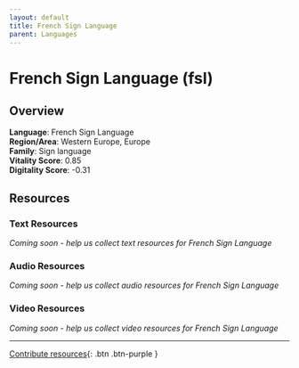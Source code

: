 ```yaml
---
layout: default
title: French Sign Language
parent: Languages
---
```


# French Sign Language (fsl)

## Overview

**Language**: French Sign Language  
**Region/Area**: Western Europe, Europe  
**Family**: Sign language  
**Vitality Score**: 0.85  
**Digitality Score**: -0.31  

## Resources

### Text Resources
*Coming soon - help us collect text resources for French Sign Language*

### Audio Resources
*Coming soon - help us collect audio resources for French Sign Language*

### Video Resources
*Coming soon - help us collect video resources for French Sign Language*

---

[Contribute resources](https://fairtrain.github.io/){: .btn .btn-purple }
